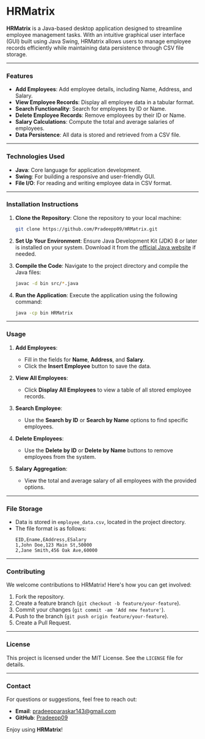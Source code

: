 
# HRMatrix

**HRMatrix** is a Java-based desktop application designed to streamline employee management tasks. With an intuitive graphical user interface (GUI) built using Java Swing, HRMatrix allows users to manage employee records efficiently while maintaining data persistence through CSV file storage.

---

### **Features**
- **Add Employees**: Add employee details, including Name, Address, and Salary.
- **View Employee Records**: Display all employee data in a tabular format.
- **Search Functionality**: Search for employees by ID or Name.
- **Delete Employee Records**: Remove employees by their ID or Name.
- **Salary Calculations**: Compute the total and average salaries of employees.
- **Data Persistence**: All data is stored and retrieved from a CSV file.

---

### **Technologies Used**
- **Java**: Core language for application development.
- **Swing**: For building a responsive and user-friendly GUI.
- **File I/O**: For reading and writing employee data in CSV format.

---

### **Installation Instructions**

1. **Clone the Repository**:
   Clone the repository to your local machine:
   ```bash
   git clone https://github.com/Pradeepp09/HRMatrix.git
   ```

2. **Set Up Your Environment**:
   Ensure Java Development Kit (JDK) 8 or later is installed on your system. Download it from the [official Java website](https://www.oracle.com/java/technologies/javase-downloads.html) if needed.

3. **Compile the Code**:
   Navigate to the project directory and compile the Java files:
   ```bash
   javac -d bin src/*.java
   ```

4. **Run the Application**:
   Execute the application using the following command:
   ```bash
   java -cp bin HRMatrix
   ```

---

### **Usage**

1. **Add Employees**:
   - Fill in the fields for **Name**, **Address**, and **Salary**.
   - Click the **Insert Employee** button to save the data.

2. **View All Employees**:
   - Click **Display All Employees** to view a table of all stored employee records.

3. **Search Employee**:
   - Use the **Search by ID** or **Search by Name** options to find specific employees.

4. **Delete Employees**:
   - Use the **Delete by ID** or **Delete by Name** buttons to remove employees from the system.

5. **Salary Aggregation**:
   - View the total and average salary of all employees with the provided options.

---

### **File Storage**
- Data is stored in `employee_data.csv`, located in the project directory.
- The file format is as follows:
  ```csv
  EID,Ename,EAddress,ESalary
  1,John Doe,123 Main St,50000
  2,Jane Smith,456 Oak Ave,60000
  ```

---

### **Contributing**
We welcome contributions to HRMatrix! Here's how you can get involved:
1. Fork the repository.
2. Create a feature branch (`git checkout -b feature/your-feature`).
3. Commit your changes (`git commit -am 'Add new feature'`).
4. Push to the branch (`git push origin feature/your-feature`).
5. Create a Pull Request.

---

### **License**
This project is licensed under the MIT License. See the `LICENSE` file for details.

---

### **Contact**
For questions or suggestions, feel free to reach out:
- **Email**: pradeepparaskar143@gmail.com
- **GitHub**: [Pradeepp09](https://github.com/Pradeepp09)

Enjoy using **HRMatrix**!
